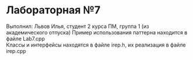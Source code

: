 # Лабораторная №7
Выполнил: Львов Илья, студент 2 курса ПМ, группа 1 (из академического отпуска)
Пример использования паттерна находится в файле Lab7.cpp\
Классы и интерфейсы находятся в файле irep.h, их реализация в файле irep.cpp